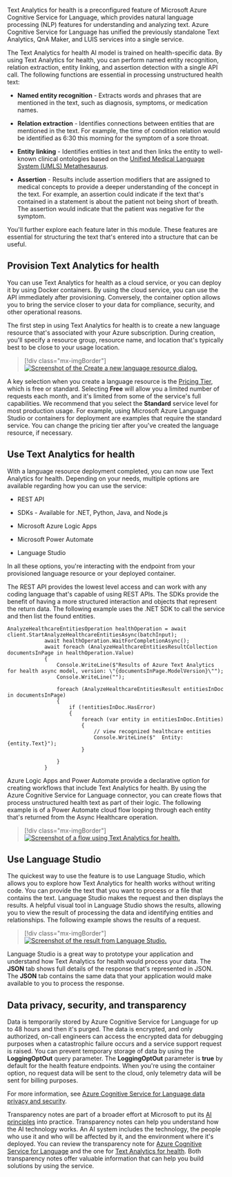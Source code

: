 Text Analytics for health is a preconfigured feature of Microsoft Azure Cognitive Service for Language, which provides natural language processing (NLP) features for understanding and analyzing text. Azure Cognitive Service for Language has unified the previously standalone Text Analytics, QnA Maker, and LUIS services into a single service.

The Text Analytics for health AI model is trained on health-specific data. By using Text Analytics for health, you can perform named entity recognition, relation extraction, entity linking, and assertion detection with a single API call. The following functions are essential in processing unstructured health text:

-   **Named entity recognition** - Extracts words and phrases that are mentioned in the text, such as diagnosis, symptoms, or medication names.

-   **Relation extraction** - Identifies connections between entities that are mentioned in the text. For example, the time of condition relation would be identified as 6:30 this morning for the symptom of a sore throat.

-   **Entity linking** - Identifies entities in text and then links the entity to well-known clinical ontologies based on the [Unified Medical Language System (UMLS) Metathesaurus](https://www.nlm.nih.gov/research/umls/sourcereleasedocs/?azure-portal=true).

-   **Assertion** - Results include assertion modifiers that are assigned to medical concepts to provide a deeper understanding of the concept in the text. For example, an assertion could indicate if the text that's contained in a statement is about the patient not being short of breath. The assertion would indicate that the patient was negative for the symptom.

You'll further explore each feature later in this module. These features are essential for structuring the text that's entered into a structure that can be useful.

## Provision Text Analytics for health

You can use Text Analytics for health as a cloud service, or you can deploy it by using Docker containers. By using the cloud service, you can use the API immediately after provisioning. Conversely, the container option allows you to bring the service closer to your data for compliance, security, and other operational reasons.

The first step in using Text Analytics for health is to create a new language resource that's associated with your Azure subscription. During creation, you'll specify a resource group, resource name, and location that's typically best to be close to your usage location.

> [!div class="mx-imgBorder"]
> [![Screenshot of the Create a new language resource dialog.](../media/language-resource.png)](../media/language-resource.png#lightbox)

A key selection when you create a language resource is the [Pricing Tier](https://azure.microsoft.com/pricing/details/cognitive-services/language-service/?azure-portal=true), which is free or standard. Selecting **Free** will allow you a limited number of requests each month, and it's limited from some of the service's full capabilities. We recommend that you select the **Standard** service level for most production usage. For example, using Microsoft Azure Language Studio or containers for deployment are examples that require the standard service. You can change the pricing tier after you've created the language resource, if necessary.

## Use Text Analytics for health

With a language resource deployment completed, you can now use Text Analytics for health. Depending on your needs, multiple options are available regarding how you can use the service:

-   REST API

-   SDKs - Available for .NET, Python, Java, and Node.js

-   Microsoft Azure Logic Apps

-   Microsoft Power Automate

-   Language Studio

In all these options, you're interacting with the endpoint from your provisioned language resource or your deployed container.

The REST API provides the lowest level access and can work with any coding language that's capable of using REST APIs. The SDKs provide the benefit of having a more structured interaction and objects that represent the return data. The following example uses the .NET SDK to call the service and then list the found entities.

```dotnetcli
AnalyzeHealthcareEntitiesOperation healthOperation = await client.StartAnalyzeHealthcareEntitiesAsync(batchInput);
            await healthOperation.WaitForCompletionAsync();
            await foreach (AnalyzeHealthcareEntitiesResultCollection documentsInPage in healthOperation.Value)
            {
                Console.WriteLine($"Results of Azure Text Analytics for health async model, version: \"{documentsInPage.ModelVersion}\"");
                Console.WriteLine("");

                foreach (AnalyzeHealthcareEntitiesResult entitiesInDoc in documentsInPage)
                {
                    if (!entitiesInDoc.HasError)
                    {
                        foreach (var entity in entitiesInDoc.Entities)
                        {
                            // view recognized healthcare entities
                            Console.WriteLine($"  Entity: {entity.Text}");
                        }
  
                }
            }
```

Azure Logic Apps and Power Automate provide a declarative option for creating workflows that include Text Analytics for health. By using the Azure Cognitive Service for Language connector, you can create flows that process unstructured health text as part of their logic. The following example is of a Power Automate cloud flow looping through each entity that's returned from the Async Healthcare operation.

> [!div class="mx-imgBorder"]
> [![Screenshot of a flow using Text Analytics for health.](../media/flow.png)](../media/flow.png#lightbox)

## Use Language Studio

The quickest way to use the feature is to use Language Studio, which allows you to explore how Text Analytics for health works without writing code. You can provide the text that you want to process or a file that contains the text. Language Studio makes the request and then displays the results. A helpful visual tool in Language Studio shows the results, allowing you to view the result of processing the data and identifying entities and relationships. The following example shows the results of a request.

> [!div class="mx-imgBorder"]
> [![Screenshot of the result from Language Studio.](../media/result.png)](../media/result.png#lightbox)

Language Studio is a great way to prototype your application and understand how Text Analytics for health would process your data. The **JSON** tab shows full details of the response that's represented in JSON. The **JSON** tab contains the same data that your application would make available to you to process the response. 

## Data privacy, security, and transparency

Data is temporarily stored by Azure Cognitive Service for Language for up to 48 hours and then it's purged. The data is encrypted, and only authorized, on-call engineers can access the encrypted data for debugging purposes when a catastrophic failure occurs and a service support request is raised. You can prevent temporary storage of data by using the **LoggingOptOut** query parameter. The **LoggingOptOut** parameter is **true** by default for the health feature endpoints. When you're using the container option, no request data will be sent to the cloud, only telemetry data will be sent for billing purposes.

For more information, see [Azure Cognitive Service for Language data privacy and security](/legal/cognitive-services/language-service/data-privacy?context=%2Fazure%2Fcognitive-services%2Flanguage-service%2Fcontext%2Fcontext/?azure-portal=true).

Transparency notes are part of a broader effort at Microsoft to put its [AI principles](https://www.microsoft.com/ai/responsible-ai/?azure-portal=true) into practice. Transparency notes can help you understand how the AI technology works. An AI system includes the technology, the people who use it and who will be affected by it, and the environment where it's deployed. You can review the transparency note for [Azure Cognitive Service for Language](/legal/cognitive-services/language-service/transparency-note/?azure-portal=true) and the one for [Text Analytics for health](/legal/cognitive-services/language-service/transparency-note-health/?azure-portal=true). Both transparency notes offer valuable information that can help you build solutions by using the service.
